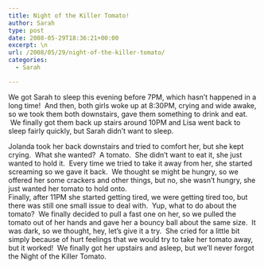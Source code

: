 ```yaml
---
title: Night of the Killer Tomato!
author: Sarah
type: post
date: 2008-05-29T18:36:21+00:00
excerpt: \n
url: /2008/05/29/night-of-the-killer-tomato/
categories:
  - Sarah

---
```

We got Sarah to sleep this evening before 7PM, which hasn&#8217;t happened in a long time!  And then, both girls woke up at 8:30PM, crying and wide awake, so we took them both downstairs, gave them something to drink and eat.  We finally got them back up stairs around 10PM and Lisa went back to sleep fairly quickly, but Sarah didn&#8217;t want to sleep.

<div>
</div>

<div>
  Jolanda took her back downstairs and tried to comfort her, but she kept crying.  What she wanted?  A tomato.  She didn&#8217;t want to eat it, she just wanted to hold it.  Every time we tried to take it away from her, she started screaming so we gave it back.  We thought se might be hungry, so we offered her some crackers and other things, but no, she wasn&#8217;t hungry, she just wanted her tomato to hold onto.
</div>

<div>
</div>

<div>
  Finally, after 11PM she started getting tired, we were getting tired too, but there was still one small issue to deal with.  Yup, what to do about the tomato?  We finally decided to pull a fast one on her, so we pulled the tomato out of her hands and gave her a bouncy ball about the same size.  It was dark, so we thought, hey, let&#8217;s give it a try.  She cried for a little bit simply because of hurt feelings that we would try to take her tomato away, but it worked!  We finally got her upstairs and asleep, but we&#8217;ll never forgot the Night of the Killer Tomato.
</div>